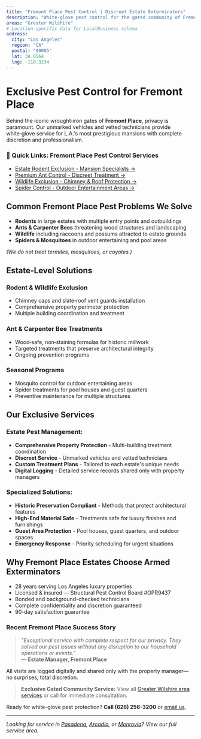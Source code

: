 ```yaml
---
title: "Fremont Place Pest Control | Discreet Estate Exterminators"
description: "White‑glove pest control for the gated community of Fremont Place—rodent, ant, and wildlife removal with complete privacy."
areas: "Greater Wilshire"
# Location-specific data for LocalBusiness schema
address:
  city: "Los Angeles"
  region: "CA"
  postal: "90005"
  lat: 34.0564
  lng: -118.3234
---
```


# Exclusive Pest Control for **Fremont Place**

Behind the iconic wrought‑iron gates of **Fremont Place**, privacy is paramount. Our unmarked vehicles and vetted technicians provide white‑glove service for L.A.'s most prestigious mansions with complete discretion and professionalism.

<div class="location-services-box">
<h3>🎯 Quick Links: Fremont Place Pest Control Services</h3>
<ul>
<li><a href="/services/rodent-control/">Estate Rodent Exclusion - Mansion Specialists <span class="arrow">→</span></a></li>
<li><a href="/services/ant-control/">Premium Ant Control - Discreet Treatment <span class="arrow">→</span></a></li>
<li><a href="/services/wildlife-removal/">Wildlife Exclusion - Chimney & Roof Protection <span class="arrow">→</span></a></li>
<li><a href="/services/spider-control/">Spider Control - Outdoor Entertainment Areas <span class="arrow">→</span></a></li>
</ul>
</div>

## Common Fremont Place Pest Problems We Solve

- **Rodents** in large estates with multiple entry points and outbuildings
- **Ants & Carpenter Bees** threatening wood structures and landscaping
- **Wildlife** including raccoons and possums attracted to estate grounds
- **Spiders & Mosquitoes** in outdoor entertaining and pool areas

*(We do not treat termites, mosquitoes, or coyotes.)*

## Estate‑Level Solutions

### **Rodent & Wildlife Exclusion**
- Chimney caps and slate‑roof vent guards installation
- Comprehensive property perimeter protection
- Multiple building coordination and treatment

### **Ant & Carpenter Bee Treatments**
- Wood‑safe, non‑staining formulas for historic millwork
- Targeted treatments that preserve architectural integrity
- Ongoing prevention programs

### **Seasonal Programs**
- Mosquito control for outdoor entertaining areas
- Spider treatments for pool houses and guest quarters
- Preventive maintenance for multiple structures

## Our Exclusive Services

### Estate Pest Management:
* **Comprehensive Property Protection** - Multi-building treatment coordination
* **Discreet Service** - Unmarked vehicles and vetted technicians
* **Custom Treatment Plans** - Tailored to each estate's unique needs
* **Digital Logging** - Detailed service records shared only with property managers

### Specialized Solutions:
* **Historic Preservation Compliant** - Methods that protect architectural features
* **High-End Material Safe** - Treatments safe for luxury finishes and furnishings
* **Guest Area Protection** - Pool houses, guest quarters, and outdoor spaces
* **Emergency Response** - Priority scheduling for urgent situations

## Why Fremont Place Estates Choose Armed Exterminators

* 28 years serving Los Angeles luxury properties
* Licensed & insured — Structural Pest Control Board #OPR9437
* Bonded and background-checked technicians
* Complete confidentiality and discretion guaranteed
* 90-day satisfaction guarantee

### Recent Fremont Place Success Story

> *"Exceptional service with complete respect for our privacy. They solved our pest issues without any disruption to our household operations or events."*  
> — **Estate Manager, Fremont Place**

All visits are logged digitally and shared only with the property manager—no surprises, total discretion.

> **Exclusive Gated Community Service:** View all [Greater Wilshire area services](/locations/greater-wilshire-hancock-park/) or call for immediate consultation.

Ready for white-glove pest protection? **Call (626) 256-3200** or [email us](mailto:armedex@sbcglobal.net).

---

*Looking for service in [Pasadena](/locations/pasadena/), [Arcadia](/locations/arcadia/), or [Monrovia](/locations/monrovia/)? View our full service area.*